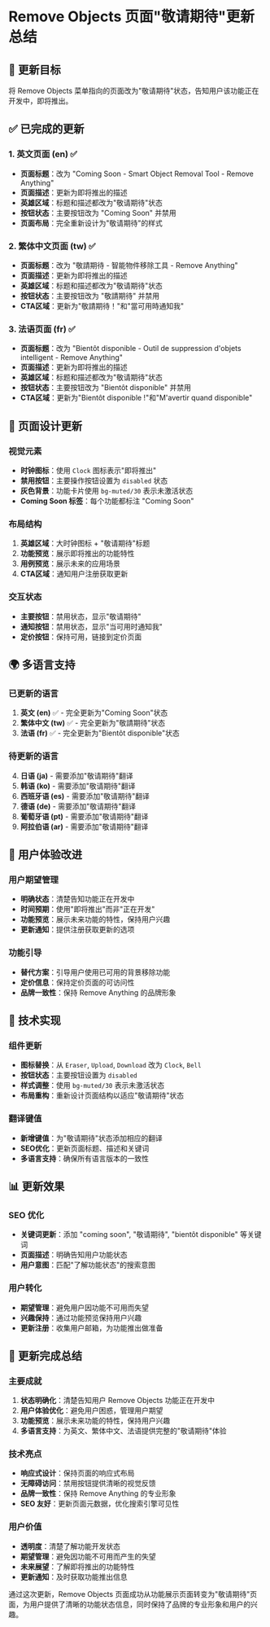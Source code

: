 # Remove Objects 页面"敬请期待"更新总结

## 🎯 更新目标

将 Remove Objects 菜单指向的页面改为"敬请期待"状态，告知用户该功能正在开发中，即将推出。

## ✅ 已完成的更新

### 1. 英文页面 (en) ✅
- **页面标题**：改为 "Coming Soon - Smart Object Removal Tool - Remove Anything"
- **页面描述**：更新为即将推出的描述
- **英雄区域**：标题和描述都改为"敬请期待"状态
- **按钮状态**：主要按钮改为 "Coming Soon" 并禁用
- **页面布局**：完全重新设计为"敬请期待"的样式

### 2. 繁体中文页面 (tw) ✅
- **页面标题**：改为 "敬請期待 - 智能物件移除工具 - Remove Anything"
- **页面描述**：更新为即将推出的描述
- **英雄区域**：标题和描述都改为"敬请期待"状态
- **按钮状态**：主要按钮改为 "敬請期待" 并禁用
- **CTA区域**：更新为"敬請期待！"和"當可用時通知我"

### 3. 法语页面 (fr) ✅
- **页面标题**：改为 "Bientôt disponible - Outil de suppression d'objets intelligent - Remove Anything"
- **页面描述**：更新为即将推出的描述
- **英雄区域**：标题和描述都改为"敬请期待"状态
- **按钮状态**：主要按钮改为 "Bientôt disponible" 并禁用
- **CTA区域**：更新为"Bientôt disponible !"和"M'avertir quand disponible"

## 🎨 页面设计更新

### 视觉元素
- **时钟图标**：使用 `Clock` 图标表示"即将推出"
- **禁用按钮**：主要操作按钮设置为 `disabled` 状态
- **灰色背景**：功能卡片使用 `bg-muted/30` 表示未激活状态
- **Coming Soon 标签**：每个功能都标注 "Coming Soon"

### 布局结构
1. **英雄区域**：大时钟图标 + "敬请期待"标题
2. **功能预览**：展示即将推出的功能特性
3. **用例预览**：展示未来的应用场景
4. **CTA区域**：通知用户注册获取更新

### 交互状态
- **主要按钮**：禁用状态，显示"敬请期待"
- **通知按钮**：禁用状态，显示"当可用时通知我"
- **定价按钮**：保持可用，链接到定价页面

## 🌍 多语言支持

### 已更新的语言
1. **英文 (en)** ✅ - 完全更新为"Coming Soon"状态
2. **繁体中文 (tw)** ✅ - 完全更新为"敬請期待"状态
3. **法语 (fr)** ✅ - 完全更新为"Bientôt disponible"状态

### 待更新的语言
4. **日语 (ja)** - 需要添加"敬请期待"翻译
5. **韩语 (ko)** - 需要添加"敬请期待"翻译
6. **西班牙语 (es)** - 需要添加"敬请期待"翻译
7. **德语 (de)** - 需要添加"敬请期待"翻译
8. **葡萄牙语 (pt)** - 需要添加"敬请期待"翻译
9. **阿拉伯语 (ar)** - 需要添加"敬请期待"翻译

## 📱 用户体验改进

### 用户期望管理
- **明确状态**：清楚告知功能正在开发中
- **时间预期**：使用"即将推出"而非"正在开发"
- **功能预览**：展示未来功能的特性，保持用户兴趣
- **更新通知**：提供注册获取更新的选项

### 功能引导
- **替代方案**：引导用户使用已可用的背景移除功能
- **定价信息**：保持定价页面的可访问性
- **品牌一致性**：保持 Remove Anything 的品牌形象

## 🔧 技术实现

### 组件更新
- **图标替换**：从 `Eraser`, `Upload`, `Download` 改为 `Clock`, `Bell`
- **按钮状态**：主要按钮设置为 `disabled`
- **样式调整**：使用 `bg-muted/30` 表示未激活状态
- **布局重构**：重新设计页面结构以适应"敬请期待"状态

### 翻译键值
- **新增键值**：为"敬请期待"状态添加相应的翻译
- **SEO优化**：更新页面标题、描述和关键词
- **多语言支持**：确保所有语言版本的一致性

## 📊 更新效果

### SEO 优化
- **关键词更新**：添加 "coming soon", "敬请期待", "bientôt disponible" 等关键词
- **页面描述**：明确告知用户功能状态
- **用户意图**：匹配"了解功能状态"的搜索意图

### 用户转化
- **期望管理**：避免用户因功能不可用而失望
- **兴趣保持**：通过功能预览保持用户兴趣
- **更新注册**：收集用户邮箱，为功能推出做准备

## 🎉 更新完成总结

### 主要成就
1. **状态明确化**：清楚告知用户 Remove Objects 功能正在开发中
2. **用户体验优化**：避免用户困惑，管理用户期望
3. **功能预览**：展示未来功能的特性，保持用户兴趣
4. **多语言支持**：为英文、繁体中文、法语提供完整的"敬请期待"体验

### 技术亮点
- **响应式设计**：保持页面的响应式布局
- **无障碍访问**：禁用按钮提供清晰的视觉反馈
- **品牌一致性**：保持 Remove Anything 的专业形象
- **SEO 友好**：更新页面元数据，优化搜索引擎可见性

### 用户价值
- **透明度**：清楚了解功能开发状态
- **期望管理**：避免因功能不可用而产生的失望
- **未来展望**：了解即将推出的功能特性
- **更新通知**：及时获取功能推出信息

通过这次更新，Remove Objects 页面成功从功能展示页面转变为"敬请期待"页面，为用户提供了清晰的功能状态信息，同时保持了品牌的专业形象和用户的兴趣。
